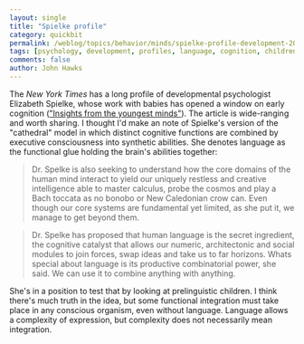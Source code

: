 ```yaml
---
layout: single 
title: "Spielke profile" 
category: quickbit
permalink: /weblog/topics/behavior/minds/spielke-profile-development-2012.html
tags: [psychology, development, profiles, language, cognition, children] 
comments: false 
author: John Hawks 
---
```


The <em>New York Times</em> has a long profile of developmental psychologist Elizabeth Spielke, whose work with babies has opened a window on early cognition (<a href="http://www.nytimes.com/2012/05/01/science/insights-in-human-knowledge-from-the-minds-of-babes.html">"Insights from the youngest minds"</a>). The article is wide-ranging and worth sharing. I thought I'd make an note of Spielke's version of the "cathedral" model in which distinct cognitive functions are combined by executive consciousness into synthetic abilities. She denotes language as the functional glue holding the brain's abilities together: 

<blockquote>Dr. Spelke is also seeking to understand how the core domains of the human mind interact to yield our uniquely restless and creative intelligence  able to master calculus, probe the cosmos and play a Bach toccata as no bonobo or New Caledonian crow can. Even though our core systems are fundamental yet limited, as she put it, we manage to get beyond them.</blockquote>

<blockquote>Dr. Spelke has proposed that human language is the secret ingredient, the cognitive catalyst that allows our numeric, architectonic and social modules to join forces, swap ideas and take us to far horizons. Whats special about language is its productive combinatorial power, she said. We can use it to combine anything with anything.</blockquote>

She's in a position to test that by looking at prelinguistic children. I think there's much truth in the idea, but some functional integration must take place in any conscious organism, even without language. Language allows a complexity of expression, but complexity does not necessarily mean integration. 

